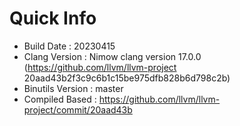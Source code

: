 # Quick Info
* Build Date : 20230415
* Clang Version : Nimow clang version 17.0.0 (https://github.com/llvm/llvm-project 20aad43b2f3c9c6b1c15be975dfb828b6d798c2b)
* Binutils Version : master
* Compiled Based : https://github.com/llvm/llvm-project/commit/20aad43b

